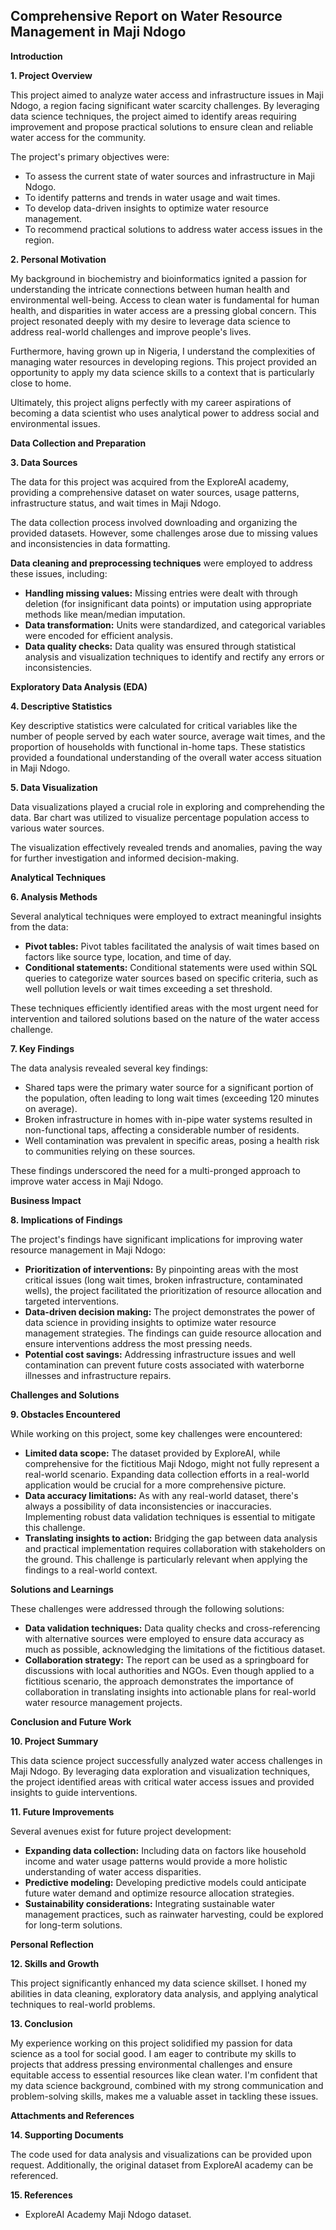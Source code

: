 ## Comprehensive Report on Water Resource Management in Maji Ndogo

**Introduction**

**1. Project Overview**

This project aimed to analyze water access and infrastructure issues in Maji Ndogo, a region facing significant water scarcity challenges. By leveraging data science techniques, the project aimed to identify areas requiring improvement and propose practical solutions to ensure clean and reliable water access for the community. 

The project's primary objectives were:

* To assess the current state of water sources and infrastructure in Maji Ndogo.
* To identify patterns and trends in water usage and wait times.
* To develop data-driven insights to optimize water resource management.
* To recommend practical solutions to address water access issues in the region. 

**2. Personal Motivation**

My background in biochemistry and bioinformatics ignited a passion for understanding the intricate connections between human health and environmental well-being. Access to clean water is fundamental for human health, and disparities in water access are a pressing global concern. This project resonated deeply with my desire to leverage data science to address real-world challenges and improve people's lives.

Furthermore, having grown up in Nigeria, I understand the complexities of managing water resources in developing regions. This project provided an opportunity to apply my data science skills to a context that is particularly close to home. 

Ultimately, this project aligns perfectly with my career aspirations of becoming a data scientist who uses analytical power to address social and environmental issues.

**Data Collection and Preparation**

**3. Data Sources**

The data for this project was acquired from the ExploreAI academy, providing a comprehensive dataset on water sources, usage patterns, infrastructure status, and wait times in Maji Ndogo.

The data collection process involved downloading and organizing the provided datasets. However, some challenges arose due to missing values and inconsistencies in data formatting.

**Data cleaning and preprocessing techniques** were employed to address these issues, including:

* **Handling missing values:** Missing entries were dealt with through deletion (for insignificant data points) or imputation using appropriate methods like mean/median imputation. 
* **Data transformation:** Units were standardized, and categorical variables were encoded for efficient analysis.
* **Data quality checks:** Data quality was ensured through statistical analysis and visualization techniques to identify and rectify any errors or inconsistencies.

**Exploratory Data Analysis (EDA)**

**4. Descriptive Statistics**

Key descriptive statistics were calculated for critical variables like the number of people served by each water source, average wait times, and the proportion of households with functional in-home taps. These statistics provided a foundational understanding of the overall water access situation in Maji Ndogo.

**5. Data Visualization**

Data visualizations played a crucial role in exploring and comprehending the data. Bar chart was utilized to visualize percentage population access to various water sources.

The visualization effectively revealed trends and anomalies, paving the way for further investigation and informed decision-making.

**Analytical Techniques**

**6. Analysis Methods**

Several analytical techniques were employed to extract meaningful insights from the data:

* **Pivot tables:** Pivot tables facilitated the analysis of wait times based on factors like source type, location, and time of day.
* **Conditional statements:** Conditional statements were used within SQL queries to categorize water sources based on specific criteria, such as well pollution levels or wait times exceeding a set threshold.

These techniques efficiently identified areas with the most urgent need for intervention and tailored solutions based on the nature of the water access challenge.

**7. Key Findings**

The data analysis revealed several key findings:

* Shared taps were the primary water source for a significant portion of the population, often leading to long wait times (exceeding 120 minutes on average).
* Broken infrastructure in homes with in-pipe water systems resulted in non-functional taps, affecting a considerable number of residents.
* Well contamination was prevalent in specific areas, posing a health risk to communities relying on these sources.

These findings underscored the need for a multi-pronged approach to improve water access in Maji Ndogo.

**Business Impact**

**8. Implications of Findings**

The project's findings have significant implications for improving water resource management in Maji Ndogo:

* **Prioritization of interventions:** By pinpointing areas with the most critical issues (long wait times, broken infrastructure, contaminated wells), the project facilitated the prioritization of resource allocation and targeted interventions.
* **Data-driven decision making:** The project demonstrates the power of data science in providing insights to optimize water resource management strategies. The findings can guide resource allocation and ensure interventions address the most pressing needs.
* **Potential cost savings:** Addressing infrastructure issues and well contamination can prevent future costs associated with waterborne illnesses and infrastructure repairs. 

**Challenges and Solutions**

**9. Obstacles Encountered**

While working on this project, some key challenges were encountered:

* **Limited data scope:** The dataset provided by ExploreAI, while comprehensive for the fictitious Maji Ndogo, might not fully represent a real-world scenario. Expanding data collection efforts in a real-world application would be crucial for a more comprehensive picture.
* **Data accuracy limitations:** As with any real-world dataset, there's always a possibility of data inconsistencies or inaccuracies. Implementing robust data validation techniques is essential to mitigate this challenge.
* **Translating insights to action:** Bridging the gap between data analysis and practical implementation requires collaboration with stakeholders on the ground. This challenge is particularly relevant when applying the findings to a real-world context.

**Solutions and Learnings**

These challenges were addressed through the following solutions:

* **Data validation techniques:**  Data quality checks and cross-referencing with alternative sources were employed to ensure data accuracy as much as possible, acknowledging the limitations of the fictitious dataset.
* **Collaboration strategy:**  The report can be used as a springboard for discussions with local authorities and NGOs. Even though applied to a fictitious scenario, the approach demonstrates the importance of collaboration in translating insights into actionable plans for real-world water resource management projects.

**Conclusion and Future Work**

**10. Project Summary**

This data science project successfully analyzed water access challenges in Maji Ndogo. By leveraging data exploration and visualization techniques, the project identified areas with critical water access issues and provided insights to guide interventions.

**11. Future Improvements**

Several avenues exist for future project development:

* **Expanding data collection:**  Including data on factors like household income and water usage patterns would provide a more holistic understanding of water access disparities.
* **Predictive modeling:** Developing predictive models could anticipate future water demand and optimize resource allocation strategies.
* **Sustainability considerations:**  Integrating sustainable water management practices, such as rainwater harvesting, could be explored for long-term solutions.

**Personal Reflection**

**12. Skills and Growth**

This project significantly enhanced my data science skillset. I honed my abilities in data cleaning, exploratory data analysis, and applying analytical techniques to real-world problems. 

**13. Conclusion**

My experience working on this project solidified my passion for data science as a tool for social good.  I am eager to contribute my skills to projects that address pressing environmental challenges and ensure equitable access to essential resources like clean water.  I'm confident that my data science background, combined with my strong communication and problem-solving skills, makes me a valuable asset in tackling these issues.

**Attachments and References**

**14. Supporting Documents**

The code used for data analysis and visualizations can be provided upon request. Additionally, the original dataset from ExploreAI academy can be referenced.

**15. References**

* ExploreAI Academy Maji Ndogo dataset.

